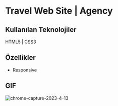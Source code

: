 
# Travel Web Site | Agency 


## Kullanılan Teknolojiler

HTML5 | CSS3 




  
## Özellikler

- Responsive






  
## GIF
![chrome-capture-2023-4-13](https://github.com/Halismelih1/Pathway_05-05-23-main/assets/125564176/381dd0b6-3142-4cce-ba63-8d7a46af1ffd)
